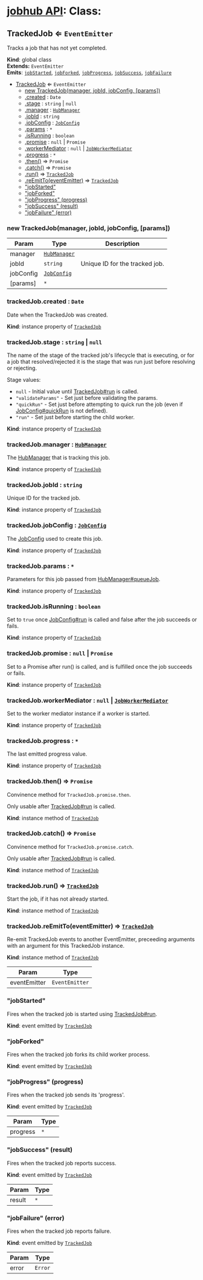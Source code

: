 # [jobhub API](README.md): Class:

<a name="TrackedJob"></a>

## TrackedJob ⇐ <code>EventEmitter</code>
Tracks a job that has not yet completed.

**Kind**: global class  
**Extends:** <code>EventEmitter</code>  
**Emits**: <code>[jobStarted](TrackedJob.md#TrackedJob+event_jobStarted)</code>, <code>[jobForked](TrackedJob.md#TrackedJob+event_jobForked)</code>, <code>[jobProgress](TrackedJob.md#TrackedJob+event_jobProgress)</code>, <code>[jobSuccess](TrackedJob.md#TrackedJob+event_jobSuccess)</code>, <code>[jobFailure](TrackedJob.md#TrackedJob+event_jobFailure)</code>  

* [TrackedJob](TrackedJob.md#TrackedJob) ⇐ <code>EventEmitter</code>
    * [new TrackedJob(manager, jobId, jobConfig, [params])](TrackedJob.md#TrackedJob)
    * [.created](TrackedJob.md#TrackedJob+created) : <code>Date</code>
    * [.stage](TrackedJob.md#TrackedJob+stage) : <code>string</code> &#124; <code>null</code>
    * [.manager](TrackedJob.md#TrackedJob+manager) : <code>[HubManager](HubManager.md#HubManager)</code>
    * [.jobId](TrackedJob.md#TrackedJob+jobId) : <code>string</code>
    * [.jobConfig](TrackedJob.md#TrackedJob+jobConfig) : <code>[JobConfig](JobConfig.md#JobConfig)</code>
    * [.params](TrackedJob.md#TrackedJob+params) : <code>\*</code>
    * [.isRunning](TrackedJob.md#TrackedJob+isRunning) : <code>boolean</code>
    * [.promise](TrackedJob.md#TrackedJob+promise) : <code>null</code> &#124; <code>Promise</code>
    * [.workerMediator](TrackedJob.md#TrackedJob+workerMediator) : <code>null</code> &#124; <code>[JobWorkerMediator](JobWorkerMediator.md#JobWorkerMediator)</code>
    * [.progress](TrackedJob.md#TrackedJob+progress) : <code>\*</code>
    * [.then()](TrackedJob.md#TrackedJob+then) ⇒ <code>Promise</code>
    * [.catch()](TrackedJob.md#TrackedJob+catch) ⇒ <code>Promise</code>
    * [.run()](TrackedJob.md#TrackedJob+run) ⇒ <code>[TrackedJob](TrackedJob.md#TrackedJob)</code>
    * [.reEmitTo(eventEmitter)](TrackedJob.md#TrackedJob+reEmitTo) ⇒ <code>[TrackedJob](TrackedJob.md#TrackedJob)</code>
    * ["jobStarted"](TrackedJob.md#TrackedJob+event_jobStarted)
    * ["jobForked"](TrackedJob.md#TrackedJob+event_jobForked)
    * ["jobProgress" (progress)](TrackedJob.md#TrackedJob+event_jobProgress)
    * ["jobSuccess" (result)](TrackedJob.md#TrackedJob+event_jobSuccess)
    * ["jobFailure" (error)](TrackedJob.md#TrackedJob+event_jobFailure)

<a name="new_TrackedJob_new"></a>

### new TrackedJob(manager, jobId, jobConfig, [params])

| Param | Type | Description |
| --- | --- | --- |
| manager | <code>[HubManager](HubManager.md#HubManager)</code> |  |
| jobId | <code>string</code> | Unique ID for the tracked job. |
| jobConfig | <code>[JobConfig](JobConfig.md#JobConfig)</code> |  |
| [params] | <code>\*</code> |  |

<a name="TrackedJob+created"></a>

### trackedJob.created : <code>Date</code>
Date when the TrackedJob was created.

**Kind**: instance property of <code>[TrackedJob](TrackedJob.md#TrackedJob)</code>  
<a name="TrackedJob+stage"></a>

### trackedJob.stage : <code>string</code> &#124; <code>null</code>
The name of the stage of the tracked job's lifecycle that is executing, or for a job
that resolved/rejected it is the stage that was run just before resolving or rejecting.

Stage values:

* `null` - Initial value until [TrackedJob#run](TrackedJob.md#TrackedJob+run) is called.
* `"validateParams"` - Set just before validating the params.
* `"quickRun"` - Set just before attempting to quick run the job (even if [JobConfig#quickRun](JobConfig.md#JobConfig+quickRun) is not defined).
* `"run"` - Set just before starting the child worker.

**Kind**: instance property of <code>[TrackedJob](TrackedJob.md#TrackedJob)</code>  
<a name="TrackedJob+manager"></a>

### trackedJob.manager : <code>[HubManager](HubManager.md#HubManager)</code>
The [HubManager](HubManager.md#HubManager) that is tracking this job.

**Kind**: instance property of <code>[TrackedJob](TrackedJob.md#TrackedJob)</code>  
<a name="TrackedJob+jobId"></a>

### trackedJob.jobId : <code>string</code>
Unique ID for the tracked job.

**Kind**: instance property of <code>[TrackedJob](TrackedJob.md#TrackedJob)</code>  
<a name="TrackedJob+jobConfig"></a>

### trackedJob.jobConfig : <code>[JobConfig](JobConfig.md#JobConfig)</code>
The [JobConfig](JobConfig.md#JobConfig) used to create this job.

**Kind**: instance property of <code>[TrackedJob](TrackedJob.md#TrackedJob)</code>  
<a name="TrackedJob+params"></a>

### trackedJob.params : <code>\*</code>
Parameters for this job passed from [HubManager#queueJob](HubManager.md#HubManager+queueJob).

**Kind**: instance property of <code>[TrackedJob](TrackedJob.md#TrackedJob)</code>  
<a name="TrackedJob+isRunning"></a>

### trackedJob.isRunning : <code>boolean</code>
Set to `true` once [JobConfig#run](JobConfig.md#JobConfig+run) is called and false after the job succeeds or fails.

**Kind**: instance property of <code>[TrackedJob](TrackedJob.md#TrackedJob)</code>  
<a name="TrackedJob+promise"></a>

### trackedJob.promise : <code>null</code> &#124; <code>Promise</code>
Set to a Promise after run() is called, and is fulfilled once the job succeeds or fails.

**Kind**: instance property of <code>[TrackedJob](TrackedJob.md#TrackedJob)</code>  
<a name="TrackedJob+workerMediator"></a>

### trackedJob.workerMediator : <code>null</code> &#124; <code>[JobWorkerMediator](JobWorkerMediator.md#JobWorkerMediator)</code>
Set to the worker mediator instance if a worker is started.

**Kind**: instance property of <code>[TrackedJob](TrackedJob.md#TrackedJob)</code>  
<a name="TrackedJob+progress"></a>

### trackedJob.progress : <code>\*</code>
The last emitted progress value.

**Kind**: instance property of <code>[TrackedJob](TrackedJob.md#TrackedJob)</code>  
<a name="TrackedJob+then"></a>

### trackedJob.then() ⇒ <code>Promise</code>
Convinence method for `TrackedJob.promise.then`.

Only usable after [TrackedJob#run](TrackedJob.md#TrackedJob+run) is called.

**Kind**: instance method of <code>[TrackedJob](TrackedJob.md#TrackedJob)</code>  
<a name="TrackedJob+catch"></a>

### trackedJob.catch() ⇒ <code>Promise</code>
Convinence method for `TrackedJob.promise.catch`.

Only usable after [TrackedJob#run](TrackedJob.md#TrackedJob+run) is called.

**Kind**: instance method of <code>[TrackedJob](TrackedJob.md#TrackedJob)</code>  
<a name="TrackedJob+run"></a>

### trackedJob.run() ⇒ <code>[TrackedJob](TrackedJob.md#TrackedJob)</code>
Start the job, if it has not already started.

**Kind**: instance method of <code>[TrackedJob](TrackedJob.md#TrackedJob)</code>  
<a name="TrackedJob+reEmitTo"></a>

### trackedJob.reEmitTo(eventEmitter) ⇒ <code>[TrackedJob](TrackedJob.md#TrackedJob)</code>
Re-emit TrackedJob events to another EventEmitter,
preceeding arguments with an argument for this TrackedJob instance.

**Kind**: instance method of <code>[TrackedJob](TrackedJob.md#TrackedJob)</code>  

| Param | Type |
| --- | --- |
| eventEmitter | <code>EventEmitter</code> | 

<a name="TrackedJob+event_jobStarted"></a>

### "jobStarted"
Fires when the tracked job is started using [TrackedJob#run](TrackedJob.md#TrackedJob+run).

**Kind**: event emitted by <code>[TrackedJob](TrackedJob.md#TrackedJob)</code>  
<a name="TrackedJob+event_jobForked"></a>

### "jobForked"
Fires when the tracked job forks its child worker process.

**Kind**: event emitted by <code>[TrackedJob](TrackedJob.md#TrackedJob)</code>  
<a name="TrackedJob+event_jobProgress"></a>

### "jobProgress" (progress)
Fires when the tracked job sends its 'progress'.

**Kind**: event emitted by <code>[TrackedJob](TrackedJob.md#TrackedJob)</code>  

| Param | Type |
| --- | --- |
| progress | <code>\*</code> | 

<a name="TrackedJob+event_jobSuccess"></a>

### "jobSuccess" (result)
Fires when the tracked job reports success.

**Kind**: event emitted by <code>[TrackedJob](TrackedJob.md#TrackedJob)</code>  

| Param | Type |
| --- | --- |
| result | <code>\*</code> | 

<a name="TrackedJob+event_jobFailure"></a>

### "jobFailure" (error)
Fires when the tracked job reports failure.

**Kind**: event emitted by <code>[TrackedJob](TrackedJob.md#TrackedJob)</code>  

| Param | Type |
| --- | --- |
| error | <code>Error</code> | 

